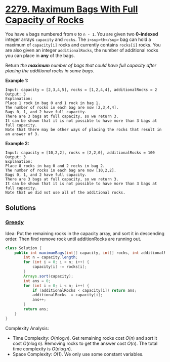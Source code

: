# [2279. Maximum Bags With Full Capacity of Rocks](https://leetcode.com/problems/maximum-bags-with-full-capacity-of-rocks/)

You have `n` bags numbered from `0` to `n - 1`. You are given two **0-indexed** integer arrays `capacity` and `rocks`. The `i<sup>th</sup>` bag can hold a maximum of `capacity[i]` rocks and currently contains `rocks[i]` rocks. You are also given an integer `additionalRocks`, the number of additional rocks you can place in **any** of the bags.

Return _the **maximum** number of bags that could have full capacity after placing the additional rocks in some bags._

**Example 1:**

```
Input: capacity = [2,3,4,5], rocks = [1,2,4,4], additionalRocks = 2
Output: 3
Explanation:
Place 1 rock in bag 0 and 1 rock in bag 1.
The number of rocks in each bag are now [2,3,4,4].
Bags 0, 1, and 2 have full capacity.
There are 3 bags at full capacity, so we return 3.
It can be shown that it is not possible to have more than 3 bags at full capacity.
Note that there may be other ways of placing the rocks that result in an answer of 3.
```

**Example 2:**

```
Input: capacity = [10,2,2], rocks = [2,2,0], additionalRocks = 100
Output: 3
Explanation:
Place 8 rocks in bag 0 and 2 rocks in bag 2.
The number of rocks in each bag are now [10,2,2].
Bags 0, 1, and 2 have full capacity.
There are 3 bags at full capacity, so we return 3.
It can be shown that it is not possible to have more than 3 bags at full capacity.
Note that we did not use all of the additional rocks.
```

## Solutions
### [Greedy](MaximumBagsWithFullCapacityOfRocks.java)

Idea: Put the remaining rocks in the capacity array, and sort it in descending order. Then find remove rock until additionRocks are running out.

```java
class Solution {
    public int maximumBags(int[] capacity, int[] rocks, int additionalRocks) {
        int n = capacity.length;
        for (int i = 0; i < n; i++) {
            capacity[i] -= rocks[i];
        }
        Arrays.sort(capacity);
        int ans = 0;
        for (int i = 0; i < n; i++) {
            if (additionalRocks < capacity[i]) return ans;
            additionalRocks -= capacity[i];
            ans++;
        }
        return ans;
    }
}
```

Complexity Analysis:

- Time Complexity: $O(n\log n)$. Get remaining rocks cost $O(n)$ and sort it cost $O(n\log n)$. Removing rocks to get the answer cost $O(n)$. The total time complexity is $O(n\log n)$.
- Space Complexity: $O(1)$. We only use some constant variables.
